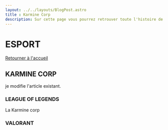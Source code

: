 ```yaml
---
layout: ../../layouts/BlogPost.astro
title : Karmine Corp
description: Sur cette page vous pourrez retrouver toute l'histoire de la Karmine Corp. Ses fondateurs, secteurs d'activités, joueurs, palmaresse, etc ....
---
```

# ESPORT

[Retourner à l'accueil](/)

## KARMINE CORP

je modifie l'article existant.

### LEAGUE OF LEGENDS

La Karmine corp

### VALORANT
